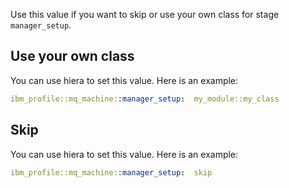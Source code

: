 Use this value if you want to skip or use your own class for stage `manager_setup`.

## Use your own class

You can use hiera to set this value. Here is an example:

```yaml
ibm_profile::mq_machine::manager_setup:  my_module::my_class
```

## Skip

You can use hiera to set this value. Here is an example:

```yaml
ibm_profile::mq_machine::manager_setup:  skip
```